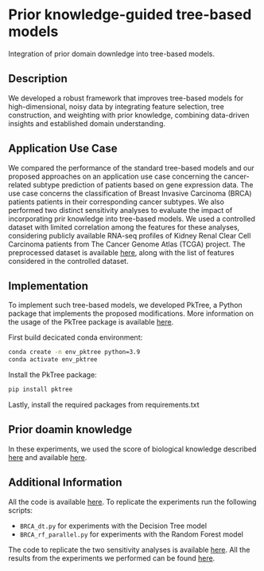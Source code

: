 # Prior knowledge-guided tree-based models
Integration of prior domain downledge into tree-based models.


## Description 
We developed a robust framework that improves tree-based models for high-dimensional, noisy data by integrating feature selection, tree construction, and weighting with prior knowledge, combining data-driven insights and established domain understanding.

## Application Use Case
We compared the performance of the standard tree-based models and our proposed approaches on an application use case concerning the cancer-related subtype prediction of patients based on gene expression data. The use case concerns the classification of Breast Invasive Carcinoma (BRCA) patients patients in their corresponding cancer subtypes. We also performed two distinct sensitivity analyses to evaluate the impact of incorporating prir knowledge into tree-based models. We used a controlled dataset with limited correlation among the features for these analyses, considering publicly available RNA-seq profiles of Kidney Renal Clear Cell Carcinoma patients from The Cancer Genome Atlas (TCGA) project. The preprocessed dataset is available [here](https://github.com/DEIB-GECO/prior_tree_models_repo/tree/main/data), along with the list of features considered in the controlled dataset.

## Implementation
To implement such tree-based models, we developed PkTree, a Python package that implements the proposed modifications. More information on the usage of the PkTree package is available [here](https://github.com/SofSof98/pktree/tree/main).

First build decicated conda environment:
```bash
conda create -n env_pktree python=3.9 
conda activate env_pktree
```
Install the PkTree package:
```bash
pip install pktree
```

Lastly, install the required packages from requirements.txt

## Prior doamin knowledge
In these experiments, we used the score of biological knowledge described [here](https://academic.oup.com/bioinformatics/article/40/10/btae605/7824055) and available [here](https://github.com/DEIB-GECO/GIS-weigthed_LASSO/tree/main). 

## Additional Information
All the code is available [here](https://github.com/DEIB-GECO/prior_tree_models_repo/tree/main/src). To replicate the experiments run the following scripts:
- `BRCA_dt.py` for experiments with the Decision Tree model
- `BRCA_rf_parallel.py` for experiments with the Random Forest model

The code to replicate the two sensitivity analyses is available [here](https://github.com/DEIB-GECO/prior_tree_models_repo/tree/main/src/sensitivity_analysis).
All the results from the experiments we performed can be found [here](https://github.com/DEIB-GECO/prior_tree_models_repo/tree/main/results).